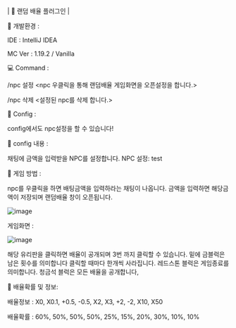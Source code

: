| 🎰 랜덤 배율 플러그인 |

🔨 개발환경 :

IDE : IntelliJ IDEA

MC Ver : 1.19.2 / Vanilla


💻 Command :

/npc 설정 <npc 우클릭을 통해 랜덤배율 게임화면을 오픈설정을 합니다.>

/npc 삭제 <설정된 npc를 삭제 합니다.>


📃 Config :

config에서도 npc설정을 할 수 있습니다!


🔎 config 내용 :

채팅에 금액을 입력받을 NPC를 설정합니다.
NPC 설정: test


📌 게임 방법 :

npc를 우클릭을 하면 배팅금액을 입력하라는 채팅이 나옵니다.
금액을 입력하면 해당금액이 저장되며 랜덤배율 창이 오픈됩니다.


![image](https://github.com/kple1/RandomMultiple/assets/86408769/cc3a634c-9e1d-4aa7-9993-7d4380b0c8f0)


게임화면 : 

![image](https://github.com/kple1/RandomMultiple/assets/86408769/7c30f3c7-0eb3-4d42-9c61-a28328f9d0ab)


해당 유리판을 클릭하면 배율이 공개되며 3번 까지 클릭할 수 있습니다.
밑에 금블럭은 남은 횟수를 의미합니다 클릭할 때마다 한개씩 사라집니다.
레드스톤 블럭은 게임종료를 의미합니다.
청금석 블럭은 모든 배율을 공개합니다,


🔹 배율확률 및 정보:

배율정보 : X0, X0.1, +0.5, -0.5, X2, X3, +2, -2, X10, X50

배율확률 : 60%, 50%, 50%, 50%, 25%, 15%, 20%, 30%, 10%, 10%



